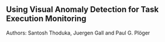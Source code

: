 ## Using Visual Anomaly Detection for Task Execution Monitoring
Authors: Santosh Thoduka, Juergen Gall and Paul G. Plöger
